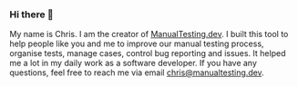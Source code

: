 ### Hi there 👋

My name is Chris. I am the creator of [ManualTesting.dev](https://manualtesting.dev). I built this tool to help people like you and me to improve our manual testing process, organise tests, manage cases, control bug reporting and issues. It helped me a lot in my daily work as a software developer. If you have any questions, feel free to reach me via email chris@manualtesting.dev.

<!--
**chriswitko/chriswitko** is a ✨ _special_ ✨ repository because its `README.md` (this file) appears on your GitHub profile.

Here are some ideas to get you started:

- 🔭 I’m currently working on ...
- 🌱 I’m currently learning ...
- 👯 I’m looking to collaborate on ...
- 🤔 I’m looking for help with ...
- 💬 Ask me about ...
- 📫 How to reach me: ...
- 😄 Pronouns: ...
- ⚡ Fun fact: ...
-->
